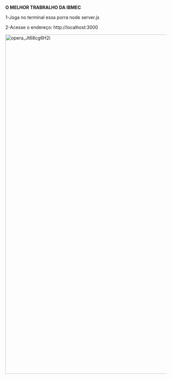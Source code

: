 **O MELHOR TRABRALHO DA IBMEC**

1-Joga no terminal essa porra 
node server.js 

2-Acesse o endereço: http://localhost:3000

<img width="1759" height="1057" alt="opera_Jt68cg6H2i" src="https://github.com/user-attachments/assets/310c2fe8-77d5-41f4-89de-fc3634138000" />
